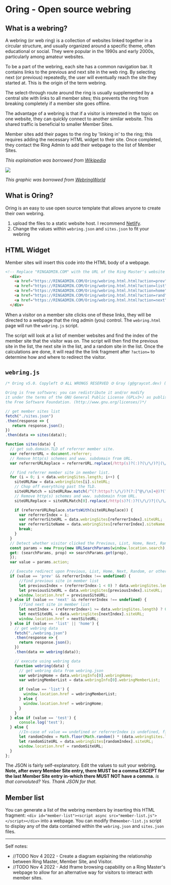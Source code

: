 # Oring - Open source webring

## What is a webring?

  A webring (or web ring) is a collection of websites linked together in a circular structure, and usually organized around a specific theme, often educational or social. They were popular in the 1990s and early 2000s, particularly among amateur websites.

  To be a part of the webring, each site has a common navigation bar. It contains links to the previous and next site in the web ring. By selecting next (or previous) repeatedly, the user will eventually reach the site they started at. This is the origin of the term webring.

 The select-through route around the ring is usually supplemented by a central site with links to all member sites; this prevents the ring from breaking completely if a member site goes offline.

The advantage of a webring is that if a visitor is interested in the topic on one website, they can quickly connect to another similar website. This shared traffic is beneficial to smaller Member Sites.

Member sites add their pages to the ring by 'linking in' to the ring; this requires adding the necessary HTML widget to their site. Once completed, they contact the Ring Admin to add their webpage to the list of Member Sites.

*This explaination was borrowed from [Wikipedia](https://en.wikipedia.org/wiki/Webring)*

![](https://docs.graycot.dev/uploads/3a175640-0dcd-4483-ba47-4aaa5b8f863f.png)

*This graphic was borrowed from [WebringWorld](http://www.webringworld.org/)*

## What is Oring?

  Oring is an easy to use open source template that allows anyone to create their own webring.

  1. upload the files to a static website host. I recommend [Netlify](https://www.netlify.com/).
  2. Change the values within `webring.json` and `sites.json` to fit your webring

## HTML Widget

   Member sites will insert this code into the HTML body of a webpage.

  ```html
<!-- Replace "RINGADMIN.COM" with the URL of the Ring Master's website -->
    <div>
      <a href="https://RINGADMIN.COM/Oring/webring.html.html?action=prev"> < </a>
      <a href="https://RINGADMIN.COM/Oring/webring.html.html?action=list"> ... </a>
      <a href="https://RINGADMIN.COM/Oring/webring.html.html?action=home"> MYWEBRING </a>
      <a href="https://RINGADMIN.COM/Oring/webring.html.html?action=rand"> ? </a>
      <a href="https://RINGADMIN.COM/Oring/webring.html.html?action=next"> > </a>
    </div>
  ```

  When a visitor on a member site clicks one of these links, they will be directed to a webpage that the ring admin (you) control. The `webring.html` page will run the `webring.js` script.

  The script will look at a list of member websites and find the index of the member site that the visitor was on. The script will then find the previous site in the list, the next site in the list, and a random site in the list. Once the calculations are done, it will read the the link fragment after `?action=` to determine how and where to redirect the visitor.

## `webring.js`

```js
/* Oring v5.0. Copyleft 🄯 ALL WRONGS RESERVED 🄯 Gray (g@graycot.dev) (https://graycot.dev/).

Oring is free software; you can redistribute it and/or modify
it under the terms of the GNU General Public License (GPLv3+) as published by
the Free Software Foundation. (http://www.gnu.org/licenses/)*/

// get member sites list
fetch("./sites.json")
.then(response => {
   return response.json();
})
.then(data => sites(data));

function sites(data) {
  // get sub.domain.TLD of referrer member site.
  var referrerURL = document.referrer;
  // Remove http(s) schemes and www. subdomain from URL.
  var referrerURLReplace = referrerURL.replace(/http(s)?(:)?(\/\/)?|(\/\/)?(www\.)?/g, "");

  // find referrer member site in member list.
  for (i = 0; i < data.webringSites.length; i++) {
    siteURLRaw = data.webringSites[i].siteURL;
    // Chop off everything past the TLD.
    siteURLMatch = siteURLRaw.match(/^(?:https?:\/\/)?(?:[^@\/\n]+@)?(?:www\.)?([^:\/\n]+)/igm, "");
    // Remove http(s) schemes and www. subdomain from URL.
    siteURLReplace = siteURLMatch[0].replace(/http(s)?(:)?(\/\/)?|(\/\/)?(www\.)?/g, "");

    if (referrerURLReplace.startsWith(siteURLReplace)) {
      var referrerIndex = i;
      var referrerSiteURL = data.webringSites[referrerIndex].siteURL;
      var referrerSiteName = data.webringSites[referrerIndex].siteName;
      break;
    }
  }
  // Detect whether visitor clicked the Previous, List, Home, Next, Random, or other link:
  const params = new Proxy(new URLSearchParams(window.location.search), {
  get: (searchParams, prop) => searchParams.get(prop),
  });
  var value = params.action;

  // Execute redirect upon Previous, List, Home, Next, Random, or other actions
  if (value == 'prev' && referrerIndex !== undefined) {
      //find previous site in member list
      let previousIndex = (referrerIndex-1 < 0) ? data.webringSites.length-1 : referrerIndex-1;
      let previousSiteURL = data.webringSites[previousIndex].siteURL;
      window.location.href = previousSiteURL;
  } else if (value == 'next' && referrerIndex !== undefined) {
      //find next site in member list
      let nextIndex = (referrerIndex+1 >= data.webringSites.length) ? 0 : referrerIndex+1;
      let nextSiteURL = data.webringSites[nextIndex].siteURL;
      window.location.href = nextSiteURL;
  } else if (value == 'list' || 'home') {
    // get webring data
    fetch("./webring.json")
    .then(response => {
      return response.json();
    })
    .then(data => webring(data));

    // execute using webring data
    function webring(data) {
      // get webring data from webring.json
      var webringHome = data.webringInfo[0].webringHome;
      var webringMemberList = data.webringInfo[0].webringMemberList;

      if (value == 'list') {
        window.location.href = webringMemberList;
      } else {
        window.location.href = webringHome;
      }
    }
  } else if (value == 'test') {
      console.log('test');
  } else {
      //In-case of value == undefined or referrerIndex is undefined, find random site in member list
      let randomIndex = Math.floor(Math.random() * (data.webringSites.length));
      let randomSiteURL = data.webringSites[randomIndex].siteURL;
      window.location.href = randomSiteURL;
  }
};

```

The JSON is fairly self-explanatory. Edit the values to suit your webring. **Note, after every Member Site entry, there MUST be a comma EXCEPT for the last Member Site entry in-which there MUST NOT have a comma.** *is that convoluted? Yes. Thank JSON for that.*

## Member list

You can generate a list of the webring members by inserting this HTML fragment: `<div id="member-list"><script async src="member-list.js"></script></div>`  into a webpage. You can modify the`member-list.js` script to display any of the data contained within the `webring.json` and `sites.json` files.

---
Self notes:

* //TODO Nov 4 2022 - Create a diagram explaining the relationship between Ring Master, Member Site, and Visitor.
* //TODO Nov 4 2022 - Add Iframe browsing capability on a Ring Master's webpage to allow for an alternative way for visitors to interact with member sites.
